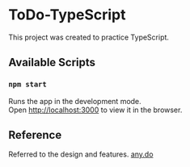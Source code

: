 # ToDo-TypeScript

This project was created to practice TypeScript.

## Available Scripts

### `npm start`

Runs the app in the development mode.\
Open [http://localhost:3000](http://localhost:3000) to view it in the browser.

## Reference

Referred to the design and features. [any.do](https://www.any.do/)
